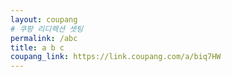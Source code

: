 ```yaml
---
layout: coupang
# 쿠팡 리디렉션 셋팅
permalink: /abc
title: a b c
coupang_link: https://link.coupang.com/a/biq7HW
---
```

